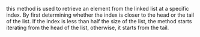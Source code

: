 this method is used to retrieve an
element from the linked list at a
specific index. By first determining 
whether the index is closer
to the head or the tail of the list. 
If the index is less than half the size of the list, the method starts iterating from the head of the list,
otherwise, it starts from the tail.